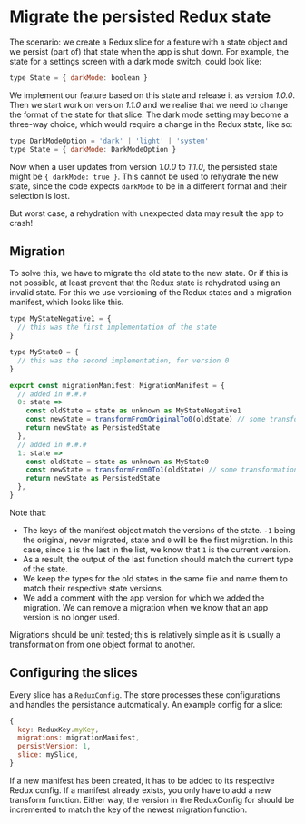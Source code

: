 # Migrate the persisted Redux state

The scenario: we create a Redux slice for a feature with a state object and we persist (part of) that state when the app is shut down. For example, the state for a settings screen with a dark mode switch, could look like:

```javascript
type State = { darkMode: boolean }
```

We implement our feature based on this state and release it as version *1.0.0*. Then we start work on version *1.1.0* and we realise that we need to change the format of the state for that slice. The dark mode setting may become a three-way choice, which would require a change in the Redux state, like so:

```javascript
type DarkModeOption = 'dark' | 'light' | 'system'
type State = { darkMode: DarkModeOption }
```

Now when a user updates from version *1.0.0* to *1.1.0*, the persisted state might be `{ darkMode: true }`. This cannot be used to rehydrate the new state, since the code expects `darkMode` to be in a different format and their selection is lost.

But worst case, a rehydration with unexpected data may result the app to crash!

## Migration

To solve this, we have to migrate the old state to the new state. Or if this is not possible, at least prevent that the Redux state is rehydrated using an invalid state. For this we use versioning of the Redux states and a migration manifest, which looks like this.

```javascript
type MyStateNegative1 = {
  // this was the first implementation of the state
}

type MyState0 = {
  // this was the second implementation, for version 0
}

export const migrationManifest: MigrationManifest = {
  // added in #.#.#
  0: state => 
    const oldState = state as unknown as MyStateNegative1
    const newState = transformFromOriginalTo0(oldState) // some transformation
    return newState as PersistedState
  },
  // added in #.#.#
  1: state => 
    const oldState = state as unknown as MyState0
    const newState = transformFrom0To1(oldState) // some transformation
    return newState as PersistedState
  },
}
```

Note that:

- The keys of the manifest object match the versions of the state. `-1` being the original, never migrated, state and `0` will be the first migration. In this case, since `1` is the last in the list, we know that `1` is the current version.
- As a result, the output of the last function should match the current type of the state.
- We keep the types for the old states in the same file and name them to match their respective state versions.
- We add a comment with the app version for which we added the migration. We can remove a migration when we know that an app version is no longer used.

Migrations should be unit tested; this is relatively simple as it is usually a transformation from one object format to another.

## Configuring the slices

Every slice has a `ReduxConfig`. The store processes these configurations and handles the persistance automatically. An example config for a slice:

```javascript
{
  key: ReduxKey.myKey,
  migrations: migrationManifest,
  persistVersion: 1,
  slice: mySlice,
}
```

If a new manifest has been created, it has to be added to its respective Redux config. If a manifest already exists, you only have to add a new transform function. Either way, the version in the ReduxConfig for should be incremented to match the key of the newest migration function.
